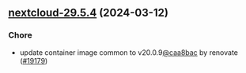 

## [nextcloud-29.5.4](https://github.com/truecharts/charts/compare/nextcloud-29.5.3...nextcloud-29.5.4) (2024-03-12)

### Chore



- update container image common to v20.0.9[@caa8bac](https://github.com/caa8bac) by renovate ([#19179](https://github.com/truecharts/charts/issues/19179))